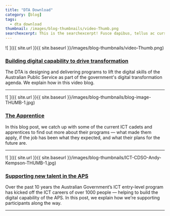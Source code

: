 ```yaml
---
title: "DTA Download"
category: [blog]
tags:
  - dta download
thumbnail: /images/blog-thumbnails/video-Thumb.png
searchexcerpt: This is the searchexcerpt! Fusce dapibus, tellus ac cursus commodo, tortor mauris condimentum nibh, ut fermentum massa justo sit amet risus. Sed posuere consectetur est at lobortis. Donec id elit non mi porta gravida at eget metus.
---
```


![ ]({{ site.url }}{{ site.baseurl }}/images/blog-thumbnails/video-Thumb.png)

### [Building digital capability to drive transformation](https://www.dta.gov.au/news/building-digital-capability/)

The DTA is designing and delivering programs to lift the digital skills of the Australian Public Service as part of the government's digital transformation agenda. We explain how in this video blog.

***

![ ]({{ site.url }}{{ site.baseurl }}/images/blog-thumbnails/blog-image-THUMB-1.jpg)

### [The Apprentice](https://www.dta.gov.au/blog/the-apprentice/)

In this blog post, we catch up with some of the current ICT cadets and apprentices to find out more about their programs — what made them apply, if the job has been what they expected, and what their plans for the future are.

***

![ ]({{ site.url }}{{ site.baseurl }}/images/blog-thumbnails/ICT-CDSO-Andy-Kempson-THUMB-1.jpg)

### [Supporting new talent in the APS](https://www.dta.gov.au/blog/supporting-new-talent-in-the-aps/)

Over the past 10 years the Australian Government’s ICT entry-level program has kicked off the ICT careers of over 1000 people — helping to build the digital capability of the APS. In this post, we explain how we're supporting participants along the way.

***
